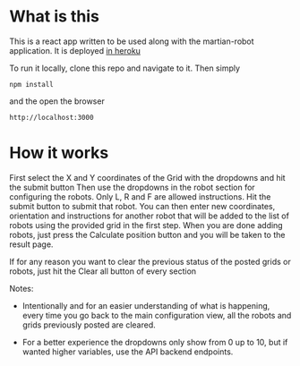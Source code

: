 # What is this

This is a react app written to be used along with the martian-robot application. It is deployed [in heroku](https://martian-robot-frontend-app.herokuapp.com/)

To run it locally, clone this repo and navigate to it. Then simply

```
npm install
```
and the open the browser
```
http://localhost:3000
```

# How it works

First select the X and Y coordinates of the Grid with the dropdowns and hit the submit button
Then use the dropdowns in the robot section for configuring the robots. Only L, R and F are allowed instructions. Hit the submit button to submit that robot. You can then enter new coordinates, orientation and instructions for another robot that will be added to the list of robots using the provided grid in the first step.
When you are done adding robots, just press the Calculate position button and you will be taken to the result page.

If for any reason you want to clear the previous status of the posted grids or robots, just hit the Clear all button of every section

Notes:
- Intentionally and for an easier understanding of what is happening, every time you go back to the main configuration view, all the robots and grids previously posted are cleared.

- For a better experience the dropdowns only show from 0 up to 10, but if wanted higher variables, use the API backend endpoints.

